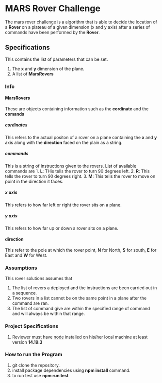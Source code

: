# MARS Rover Challenge

The mars rover challenge is a algorithm that is able to decide the location of a **Rover** on a plateau of a given dimension (x and y axis) after a series of commands have been performed by the **Rover**.

## Specifications
This contains the list of parameters that can be set.

1. The **x** and **y** dimension of the plane.
2. A list of **MarsRovers**


### Info

#### MarsRovers
These are objects containing information such as the **cordinate** and the **comands**

##### cordinates
This refers to the actual positon of a rover on a plane containing the **x** and **y** axis along with the **direction** faced on the plain as a string.

##### commands
This is a string of instructions given to the rovers. List of available commands are
    1. **L**: THis tells the rover to turn 90 degrees left.
    2. **R**: This tells the rover to turn 90 degrees right.
    3. **M**: This tells the rover to move on point in the direction it faces.

##### x axis
This refers to how far left or right the rover sits on a plane.

##### y axis
This refers to how far up or down a rover sits on a plane.

#### direction
This refer to the pole at which the rover point, **N** for North, **S** for south, **E** for East and **W** for West.


### Assumptions
This rover solutions assumes that
1. The list of rovers a deployed and the instructions are been carried out in a sequence.
2. Two rovers in a list cannot be on the same point in a plane after the command are ran.
3. The list of command give are within the specified range of command and will always be within that range.

### Project Specifications
1. Reviewer must have [node](https://nodejs.org/en/) installed on his/her local machine at least version **14.19.3**
### How to run the Program
1. git clone the repository.
2. install package dependencies using **npm install** command.
3. to run test use **npm run test**

